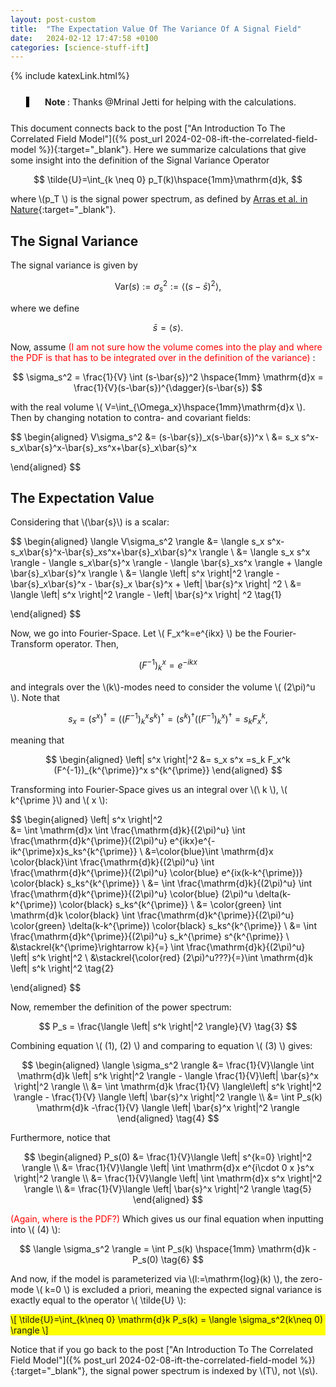 ```yaml
---
layout: post-custom
title:  "The Expectation Value Of The Variance Of A Signal Field"
date:   2024-02-12 17:47:58 +0100
categories: [science-stuff-ift]
---
```

{% include katexLink.html%}

<div style="border-left: 5px solid black; padding-left: 25px; margin:25px 0 25px 25px">
<b>Note </b>:
Thanks @Mrinal Jetti for helping with the calculations.
</div>

This document connects back to the post ["An Introduction To The Correlated Field Model"]({% post_url 2024-02-08-ift-the-correlated-field-model %}){:target="_blank"}.
Here we summarize calculations that give some insight into the definition of the Signal Variance Operator 

$$
\tilde{U}=\int_{k \neq 0} p_T(k)\hspace{1mm}\mathrm{d}k,
$$

where \\(p_T \\) is the signal power spectrum, as defined by [Arras et al. in Nature](https://arxiv.org/abs/2002.05218){:target="_blank"}.

## The Signal Variance

The signal variance is given by 

$$
\mathrm{Var}(s) := \sigma_s^2:= \langle (s-\bar{s})^2\rangle,
$$

where we define 

$$
\bar{s} = \langle s \rangle .
$$

Now, assume <span style="color:red">(I am not sure how the volume comes into the play and where the PDF is that has to be integrated over 
in the definition of the variance) </span>:

$$
\sigma_s^2 = \frac{1}{V} \int (s-\bar{s})^2 \hspace{1mm} \mathrm{d}x = \frac{1}{V}(s-\bar{s})^{\dagger}(s-\bar{s})
$$

with the real volume \\( V=\int_{\Omega_x}\hspace{1mm}\mathrm{d}x \\). Then by changing notation to contra- and covariant
fields: 

$$
\begin{aligned}
V\sigma_s^2 &= (s-\bar{s})_x(s-\bar{s})^x \\
&= s_x s^x-s_x\bar{s}^x-\bar{s}_xs^x+\bar{s}_x\bar{s}^x

\end{aligned}
$$

## The Expectation Value 

Considering that \\(\bar{s}\\) is a scalar:

$$
\begin{aligned}
\langle V\sigma_s^2 \rangle 
&=  \langle  s_x s^x-s_x\bar{s}^x-\bar{s}_xs^x+\bar{s}_x\bar{s}^x \rangle \\
&= \langle s_x s^x \rangle - \langle s_x\bar{s}^x \rangle - \langle \bar{s}_xs^x \rangle + \langle \bar{s}_x\bar{s}^x \rangle \\
&= \langle \left| s^x \right|^2 \rangle - \bar{s}_x\bar{s}^x -  \bar{s}_x \bar{s}^x  +   \left|  \bar{s}^x \right| ^2 \\
&= \langle \left| s^x \right|^2 \rangle - \left|  \bar{s}^x \right| ^2 \tag{1}

\end{aligned}
$$

Now, we go into Fourier-Space. Let \\( F_x^k=e^{ikx} \\) be the Fourier-Transform operator. Then, 

$$
(F^{-1})_k^x = e^{-ikx}
$$

and integrals over the \\(k\\)-modes need to consider the volume \\( (2\pi)^u \\). Note that 

$$
s_x  = (s^x)^{\dagger} = ((F^{-1})_k^x s^k)^{\dagger} = (s^k)^{\dagger}((F^{-1})_k^x)^{\dagger}=s_kF_x^k,
$$

meaning that

$$
\begin{aligned}
\left| s^x \right|^2  &= s_x s^x =s_k F_x^k (F^{-1})_{k^{\prime}}^x s^{k^{\prime}}
\end{aligned}
$$

Transforming into Fourier-Space
gives us an integral over \\(\ k \\), \\( k^{\prime }\\) and \\( x \\): 



$$
\begin{aligned}
 \left| s^x \right|^2  
&= \int \mathrm{d}x \int \frac{\mathrm{d}k}{(2\pi)^u} \int \frac{\mathrm{d}k^{\prime}}{(2\pi)^u} e^{ikx}e^{-ik^{\prime}x}s_ks^{k^{\prime}} \\
&=\color{blue}\int \mathrm{d}x \color{black}\int \frac{\mathrm{d}k}{(2\pi)^u} \int \frac{\mathrm{d}k^{\prime}}{(2\pi)^u} \color{blue} e^{ix(k-k^{\prime})} \color{black} s_ks^{k^{\prime}} \\
&= \int \frac{\mathrm{d}k}{(2\pi)^u} \int \frac{\mathrm{d}k^{\prime}}{(2\pi)^u} \color{blue} (2\pi)^u \delta(k-k^{\prime}) \color{black} s_ks^{k^{\prime}} \\
&= \color{green} \int \mathrm{d}k \color{black} \int \frac{\mathrm{d}k^{\prime}}{(2\pi)^u} \color{green}  \delta(k-k^{\prime}) \color{black} s_ks^{k^{\prime}} \\
&= \int \frac{\mathrm{d}k^{\prime}}{(2\pi)^u} s_k^{\prime} s^{k^{\prime}} \\
&\stackrel{k^{\prime}\rightarrow k}{=} \int \frac{\mathrm{d}k}{(2\pi)^u} \left| s^k \right|^2 \\
&\stackrel{\color{red} (2\pi)^u???}{=}\int \mathrm{d}k \left| s^k \right|^2 \tag{2}


\end{aligned} 
$$

Now, remember the definition of the power spectrum: 

$$
P_s = \frac{\langle \left| s^k \right|^2 \rangle}{V} \tag{3}
$$

Combining equation \\( (1), (2) \\) and comparing to equation \\( (3) \\) gives: 

$$
\begin{aligned}
\langle \sigma_s^2 \rangle &= \frac{1}{V}\langle \int \mathrm{d}k \left| s^k \right|^2 \rangle - \langle \frac{1}{V}\left| \bar{s}^x \right|^2 \rangle \\
&=  \int \mathrm{d}k  \frac{1}{V} \langle\left| s^k \right|^2 \rangle - \frac{1}{V} \langle \left| \bar{s}^x \right|^2 \rangle \\
&= \int  P_s(k) \mathrm{d}k -\frac{1}{V} \langle \left| \bar{s}^x \right|^2 \rangle
\end{aligned} \tag{4}
$$

Furthermore, notice that 

$$
\begin{aligned}
P_s(0) &= \frac{1}{V}\langle \left| s^{k=0} \right|^2 \rangle \\
&= \frac{1}{V}\langle \left| \int \mathrm{d}x e^{i\cdot 0 x }s^x \right|^2 \rangle \\
&= \frac{1}{V}\langle \left| \int \mathrm{d}x s^x \right|^2 \rangle \\
&= \frac{1}{V}\langle \left| \bar{s}^x \right|^2 \rangle \tag{5}
\end{aligned}
$$

<span style="color:red">(Again, where is the PDF?)</span>
Which gives us our final equation when inputting into \\( (4) \\):

$$
\langle \sigma_s^2 \rangle = \int P_s(k) \hspace{1mm} \mathrm{d}k - P_s(0)
\tag{6}
$$

And now, if the model is parameterized via \\(l:=\mathrm{log}(k) \\), the zero-mode \\( k=0 \\) is excluded a priori,
meaning the expected signal variance is exactly equal to the operator \\( \tilde{U} \\): 

<div style="background-color: yellow ">
\[
\tilde{U}=\int_{k\neq 0} \mathrm{d}k P_s(k) = \langle \sigma_s^2(k\neq 0) \rangle
\]
</div>

Notice that if you go back to the post ["An Introduction To The Correlated Field Model"]({% post_url 2024-02-08-ift-the-correlated-field-model %}){:target="_blank"},
the signal power spectrum is indexed by \\(T\\), not \\(s\\).









